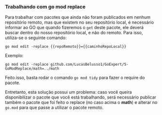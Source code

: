 ### Trabalhando com go mod replace

Para trabalhar com pacotes que ainda não foram publicados em nenhum repositório remoto, mas que existem no seu
repositório local, é necessário informar ao GO que quando fizeremos o `get` deste pacote, ele deverá buscar dentro do
nosso repositório local, e não do remoto. Para isso, utiliza-se o seguinte comando:

```SHELL
go mod edit -replace {{repoRemoto}}={{caminhoRepoLocal}}
```

Exemplo:
```SHELL
go mod edit -replace github.com/LucasBelusso1/GoExpert/5-GoModReplace/math=../math
```
Feito isso, basta rodar o comando `go mod tidy` para fazer o require do pacote.

Entretanto, esta solução possui um problema: caso você queira disponibilizar o pacote que você está trabalhando, será
necessário publicar também o pacote que foi feito o replace (no caso acima o **math**) e alterar no `go.mod` para que
passe a utilizar o pacote remoto.